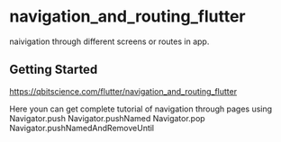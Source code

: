 # navigation_and_routing_flutter

naivigation through different screens or routes
in app.

## Getting Started

https://qbitscience.com/flutter/navigation_and_routing_flutter

Here youn can get complete tutorial of
navigation through pages
using
Navigator.push
Navigator.pushNamed
Navigator.pop
Navigator.pushNamedAndRemoveUntil

